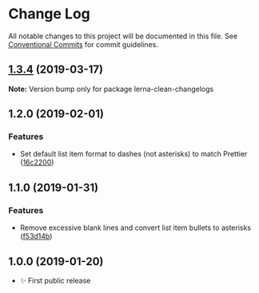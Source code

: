 # Change Log

All notable changes to this project will be documented in this file.
See [Conventional Commits](https://conventionalcommits.org) for commit guidelines.

## [1.3.4](https://gitlab.com/codsen/codsen/compare/lerna-clean-changelogs@1.3.1...lerna-clean-changelogs@1.3.4) (2019-03-17)

**Note:** Version bump only for package lerna-clean-changelogs





## 1.2.0 (2019-02-01)

### Features

- Set default list item format to dashes (not asterisks) to match Prettier ([16c2200](https://gitlab.com/codsen/codsen/commit/16c2200))

## 1.1.0 (2019-01-31)

### Features

- Remove excessive blank lines and convert list item bullets to asterisks ([f53d14b](https://gitlab.com/codsen/codsen/commit/f53d14b))

## 1.0.0 (2019-01-20)

- ✨ First public release
